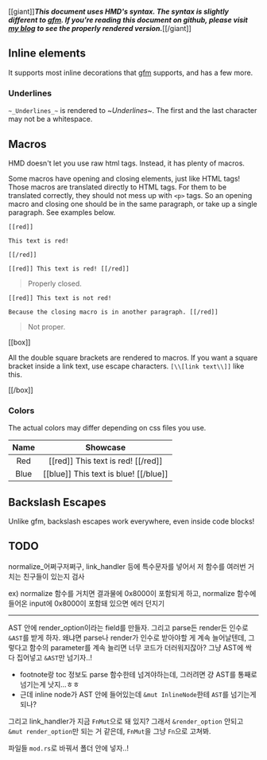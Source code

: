 [[giant]]***This document uses HMD's syntax. The syntax is slightly different to [gfm](https://github.github.com/gfm). If you're reading this document on github, please visit [my blog](https://somewhere) to see the properly rendered version.***[[/giant]]

## Inline elements

It supports most inline decorations that [gfm](https://github.github.com/gfm) supports, and has a few more.

### Underlines

`~_Underlines_~` is rendered to ~_Underlines_~. The first and the last character may not be a whitespace.

## Macros

HMD doesn't let you use raw html tags. Instead, it has plenty of macros.

Some macros have opening and closing elements, just like HTML tags! Those macros are translated directly to HTML tags. For them to be translated correctly, they should not mess up with `<p>` tags. So an opening macro and closing one should be in the same paragraph, or take up a single paragraph. See examples below.

```
[[red]]

This text is red!

[[/red]]

[[red]] This text is red! [[/red]]
```

> Properly closed.

```
[[red]] This text is not red!

Because the closing macro is in another paragraph. [[/red]]
```

> Not proper.

[[box]]

All the double square brackets are rendered to macros. If you want a square bracket inside a link text, use escape characters. `[\\[link text\\]]` like this.

[[/box]]

### Colors

The actual colors may differ depending on css files you use.

| Name |                      Showcase                      |
|:----:|:--------------------------------------------------:|
| Red  | [[red]] This text is red! [[/red]]                 |
| Blue | [[blue]] This text is blue! [[/blue]]              |

## Backslash Escapes

Unlike gfm, backslash escapes work everywhere, even inside code blocks!

## TODO

normalize_어쩌구저쩌구, link_handler 등에 특수문자를 넣어서 저 함수를 여러번 거치는 친구들이 있는지 검사

ex) normalize 함수를 거치면 결과물에 0x8000이 포함되게 하고, normalize 함수에 들어온 input에 0x8000이 포함돼 있으면 에러 던지기

---

AST 안에 render_option이라는 field를 만들자. 그리고 parse든 render든 인수로 `&AST`를 받게 하자. 왜냐면 parse나 render가 인수로 받아야할 게 계속 늘어날텐데, 그렇다고 함수의 parameter를 계속 늘리면 너무 코드가 더러워지잖아? 그냥 AST에 싹 다 집어넣고 `&AST`만 넘기자..!
- footnote랑 toc 정보도 parse 함수한테 넘겨야하는데, 그러려면 걍 AST를 통째로 넘기는게 낫지...ㅎㅎ
- 근데 inline node가 AST 안에 들어있는데 `&mut InlineNode`한테 `AST`를 넘기는게 되나?

그리고 link_handler가 지금 `FnMut`으로 돼 있지? 그래서 `&render_option` 안되고 `&mut render_option`만 되는 거 같은데, `FnMut`을 그냥 `Fn`으로 고쳐봐.

파일들 `mod.rs`로 바꿔서 폴더 안에 넣자..!
